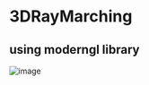 # 3DRayMarching
## using moderngl library

![image](https://user-images.githubusercontent.com/45273562/151062830-1144285d-8d9d-4ca1-8fa6-99d1792671c9.png)
